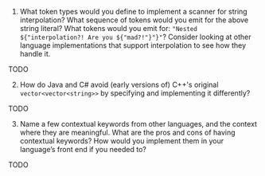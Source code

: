 1) What token types would you define to implement a scanner for string interpolation? What sequence of tokens would you emit for the above string literal? What tokens would you emit for: `"Nested ${"interpolation?! Are you ${"mad?!"}"}"`? Consider looking at other language implementations that support interpolation to see how they handle it.

TODO

2) How do Java and C# avoid (early versions of) C++'s original `vector<vector<string>>` by specifying and implementing it differently?

TODO

3) Name a few contextual keywords from other languages, and the context where they are meaningful. What are the pros and cons of having contextual keywords? How would you implement them in your language’s front end if you needed to?

TODO
